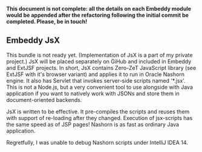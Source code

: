 **This document is not complete: all the details on each Embeddy module would
be appended after the refactoring following the initial commit be completed.
Please, be in touch!**

## Embeddy JsX

This bundle is not ready yet. (Implementation of JsX is a part of my private
project.) JsX will be placed separately on GiHub and included in Embeddy and
ExtJSF projects. In short, JsX contains Zero-ZeT JavaScript library (see
ExtJSF with it's browser variant) and applies it to run in Oracle Nashorn
engine. It also has Servlet that invokes server-side scripts named '*.jsx'.
This is not a Node.js, but a very convenient tool to use alongside with
Java application if you want to natively work with JSONs and store them
in document-oriented backends.

JsX is written to be effective. It pre-compiles the scripts and reuses them
with support of re-loading after they changed. Execution of jsx-scripts has the
same speed as of JSP pages! Nashorn is as fast as ordinary Java application.

Regretfully, I was unable to debug Nashorn scripts under IntelliJ IDEA 14.